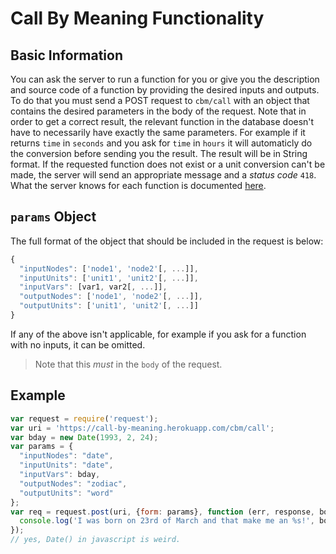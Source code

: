 # Call By Meaning Functionality

## Basic Information

You can ask the server to run a function for you or give you the description and source code of a function by providing the desired inputs and outputs. To do that you must send a POST request to `cbm/call` with an object that contains the desired parameters in the body of the request. Note that in order to get a correct result, the relevant function in the database doesn't have to necessarily have exactly the same parameters. For example if it returns `time` in `seconds` and you ask for `time` in `hours` it will automaticly do the conversion before sending you the result. The result will be in String format. If the requested function does not exist or a unit conversion can't be made, the server will send an appropriate message and a *status code* `418`. What the server knows for each function is documented [here](../MODELS.md).

## `params` Object

The full format of the object that should be included in the request is below:

``` javascript
{
  "inputNodes": ['node1', 'node2'[, ...]],
  "inputUnits": ['unit1', 'unit2'[, ...]],
  "inputVars": [var1, var2[, ...]],
  "outputNodes": ['node1', 'node2'[, ...]],
  "outputUnits": ['unit1', 'unit2'[, ...]]
}
```

If any of the above isn't applicable, for example if you ask for a function with no inputs, it can be omitted.

>Note that this *must* in the `body` of the request.

## Example

``` javascript
var request = require('request');
var uri = 'https://call-by-meaning.herokuapp.com/cbm/call';
var bday = new Date(1993, 2, 24);
var params = {
  "inputNodes": "date",
  "inputUnits": "date",
  "inputVars": bday,
  "outputNodes": "zodiac",
  "outputUnits": "word"
};
var req = request.post(uri, {form: params}, function (err, response, body) {
  console.log('I was born on 23rd of March and that make me an %s!', body);
});
// yes, Date() in javascript is weird.
```